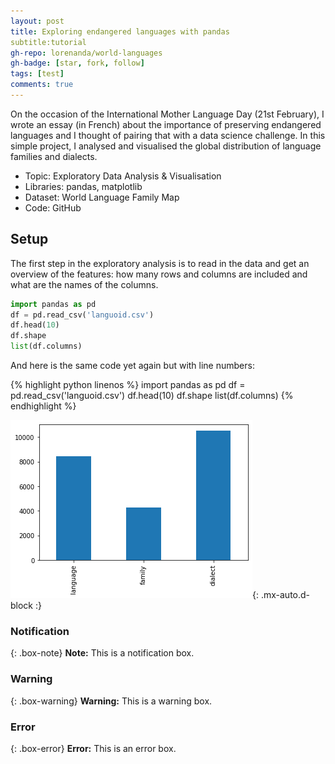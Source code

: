 ```yaml
---
layout: post
title: Exploring endangered languages with pandas
subtitle:tutorial
gh-repo: lorenanda/world-languages
gh-badge: [star, fork, follow]
tags: [test]
comments: true
---
```


On the occasion of the International Mother Language Day (21st February), I wrote an essay (in French) about the importance of preserving endangered languages and I thought of pairing that with a data science challenge. In this simple project, I analysed and visualised the global distribution of language families and dialects.

* Topic: Exploratory Data Analysis & Visualisation
* Libraries: pandas, matplotlib
* Dataset: World Language Family Map
* Code: GitHub

## Setup

The first step in the exploratory analysis is to read in the data and get an overview of the features: how many rows and columns are included and what are the names of the columns.

```python
import pandas as pd
df = pd.read_csv('languoid.csv')
df.head(10)
df.shape
list(df.columns)
```

And here is the same code yet again but with line numbers:

{% highlight python linenos %}
import pandas as pd
df = pd.read_csv('languoid.csv')
df.head(10)
df.shape
list(df.columns)
{% endhighlight %}


![Plot](../assets/img/endangered2.png){: .mx-auto.d-block :}

### Notification

{: .box-note}
**Note:** This is a notification box.

### Warning

{: .box-warning}
**Warning:** This is a warning box.

### Error

{: .box-error}
**Error:** This is an error box.
